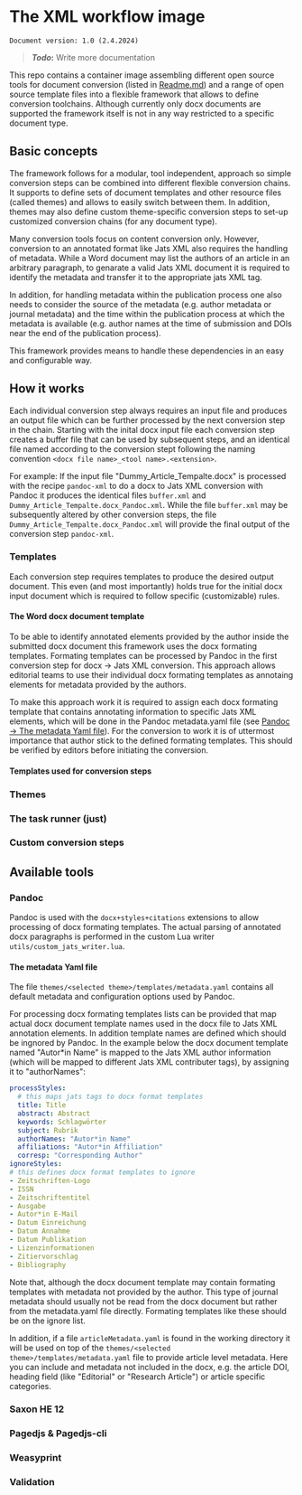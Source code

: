 # The XML workflow image

```text
Document version: 1.0 (2.4.2024)
```

> **_Todo_:** Write more documentation

This repo contains a container image assembling different open source tools for document conversion (listed in [Readme.md](Readme.md)) and a range of open source template files into a flexible framework that allows to define conversion toolchains. Although currently only docx documents are supported the framework itself is not in any way restricted to a specific document type.

## Basic concepts

The framework follows for a modular, tool independent, approach so simple conversion steps can be combined into different flexible conversion chains. It supports to define sets of document templates and other resource files (called themes) and allows to easily switch between them. In addition, themes may also define custom theme-specific conversion steps to set-up customized conversion chains (for any document type).

Many conversion tools focus on content conversion only. However, conversion to an annotated format like Jats XML also requires the handling of metadata. While a Word document may list the authors of an article in an arbitrary paragraph, to genarate a valid Jats XML document it is required to identify the metadata and transfer it to the appropriate jats XML tag.

In addition, for handling metadata within the publication process one also needs to consider the source of the metadata (e.g. author metadata or journal metadata) and the time within the publication process at which the metadata is available (e.g. author names at the time of submission and DOIs near the end of the publication process).

This framework provides means to handle these dependencies in an easy and configurable way.

## How it works

Each individual conversion step always requires an input file and produces an output file which can be further processed by the next conversion step in the chain. Starting with the inital docx input file each conversion step creates a buffer file that can be used by subsequent steps, and an identical file named according to the conversion stept following the naming convention `<docx file name>_<tool name>.<extension>`.

For example:
If the input file "Dummy_Article_Tempalte.docx" is processed with the recipe `pandoc-xml` to do a docx to Jats XML conversion with Pandoc it produces the identical files `buffer.xml` and `Dummy_Article_Tempalte.docx_Pandoc.xml`. While the file `buffer.xml` may be subsequently altered by other conversion steps, the file `Dummy_Article_Tempalte.docx_Pandoc.xml` will provide the final output of the conversion step `pandoc-xml`.

### Templates

Each conversion step requires templates to produce the desired output document. This even (and most importantly) holds true for the initial docx input document which is required to follow specific (customizable) rules.

#### The Word docx document template

To be able to identify annotated elements provided by the author inside the submitted docx document this framework uses the docx formating templates. Formating templates can be processed by Pandoc in the first conversion step for docx -> Jats XML conversion. This approach allows editorial teams to use their individual docx formating templates as annotaing elements for metadata provided by the authors.

To make this approach work it is required to assign each docx formating template that contains annotating information to specific Jats XML elements, which will be done in the Pandoc metadata.yaml file (see [Pandoc -> The metadata Yaml file](#the-metadata-yaml-file)).
For the conversion to work it is of uttermost importance that author stick to the defined formating templates. This should be verified by editors before initiating the conversion.

#### Templates used for conversion steps

### Themes

### The task runner (just)

### Custom conversion steps

## Available tools

### Pandoc

Pandoc is used with the `docx+styles+citations` extensions to allow processing of docx formating templates. The actual parsing of annotated docx paragraphs is performed in the custom Lua writer `utils/custom_jats_writer.lua`.

#### The metadata Yaml file

The file `themes/<selected theme>/templates/metadata.yaml` contains all default metadata and configuration options used by Pandoc.

For processing docx formating templates lists can be provided that map actual docx document template names used in the docx file to Jats XML annotation elements. In addition template names are defined which should be ingnored by Pandoc.
In the example below the docx document template named "Autor*in Name" is mapped to the Jats XML author information (which will be mapped to different Jats XML contributer tags), by assigning it to "authorNames":

```yaml
processStyles:
  # this maps jats tags to docx format templates
  title: Title
  abstract: Abstract
  keywords: Schlagwörter
  subject: Rubrik
  authorNames: "Autor*in Name"
  affiliations: "Autor*in Affiliation"
  corresp: "Corresponding Author"
ignoreStyles:
# this defines docx format templates to ignore
- Zeitschriften-Logo
- ISSN
- Zeitschriftentitel
- Ausgabe
- Autor*in E-Mail
- Datum Einreichung
- Datum Annahme
- Datum Publikation
- Lizenzinformationen
- Zitiervorschlag
- Bibliography
```

Note that, although the docx document template may contain formating templates with metadata not provided by the author. This type of journal metadata should usually not be read from the docx document but rather from the metadata.yaml file directly. Formating templates like these should be on the ignore list.

In addition, if a file `articleMetadata.yaml` is found in the working directory it will be used on top of the `themes/<selected theme>/templates/metadata.yaml` file to provide article level metadata. Here you can include and metadata not included in the docx, e.g. the article DOI, heading field (like "Editorial" or "Research Article") or article specific categories.

### Saxon HE 12

### Pagedjs & Pagedjs-cli

### Weasyprint

### Validation
